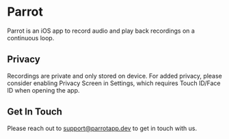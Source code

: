 # Parrot
Parrot is an iOS app to record audio and play back recordings on a continuous loop.

## Privacy
Recordings are private and only stored on device. For added privacy, please consider enabling Privacy Screen in Settings, which requires Touch ID/Face ID when opening the app.

## Get In Touch
Please reach out to [support@parrotapp.dev](mailto:support@parrotapp.dev) to get in touch with us.
